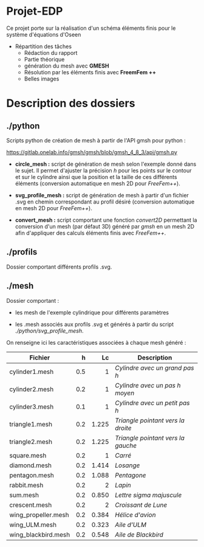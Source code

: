 # Projet-EDP
Ce projet porte sur la réalisation d'un schéma éléments finis pour le système d'équations d'Oseen

- Répartition des tâches
    - Rédaction du rapport
    - Partie théorique
    - génération du mesh avec **GMESH**
    - Résolution par les éléments finis avec **FreemFem ++**
    - Belles images

# Description des dossiers

## ./python
Scripts python de création de mesh à partir de l'API gmsh pour python :

https://gitlab.onelab.info/gmsh/gmsh/blob/gmsh_4_8_3/api/gmsh.py

- **circle_mesh :** script de génération de mesh selon l'exemple donné dans le sujet. Il permet d'ajuster la précision *h* pour les points sur le contour et sur le cylindre ainsi que la position et la taille de ces différents éléments (conversion automatique en mesh 2D pour *FreeFem++*).
  
- **svg_profile_mesh :** script de génération de mesh à partir d'un fichier .svg en chemin correspondant au profil désiré (conversion automatique en mesh 2D pour *FreeFem++*).
  
- **convert_mesh :** script comportant une fonction *convert2D* permettant la conversion d'un mesh (par défaut 3D) généré par *gmsh* en un mesh 2D afin d'appliquer des calculs éléments finis avec *FreeFem++*.

## ./profils
Dossier comportant différents profils .svg.

## ./mesh
Dossier comportant :

- les mesh de l'exemple cylindrique pour différents paramètres

- les .mesh associés aux profils .svg et générés à partir du script *./python/svg_profile_mesh*.

On renseigne ici les caractéristiques associées à chaque mesh généré :

| Fichier             | h  | Lc | Description |
|---------------------|---:|---:|-------------|
| cylinder1.mesh    | 0.5  |  1  | *Cylindre avec un grand pas h* |
| cylinder2.mesh    | 0.2  |  1  | *Cylindre avec un pas h moyen* |
| cylinder3.mesh    | 0.1 |  1  | *Cylindre avec un petit pas h* |
| triangle1.mesh    | 0.2  |  1.225  | *Triangle pointant vers la droite* |
| triangle2.mesh    | 0.2  |  1.225  | *Triangle pointant vers la gauche* |
| square.mesh       | 0.2  |  1      | *Carré*      |
| diamond.mesh      | 0.2  |  1.414  | *Losange*    |
| pentagon.mesh     | 0.2  |  1.088  | *Pentagone*  |
| rabbit.mesh       | 0.2  |  2      | *Lapin*  |
| sum.mesh          | 0.2  |  0.850  | *Lettre sigma majuscule*  |
| crescent.mesh     | 0.2  |  2  | *Croissant de Lune*  |
|wing_propeller.mesh| 0.2  |  0.384  | *Hélice d'avion*  |
| wing_ULM.mesh     | 0.2  |  0.323  | *Aile d'ULM*  |
|wing_blackbird.mesh| 0.2  |  0.548  | *Aile de Blackbird*  |